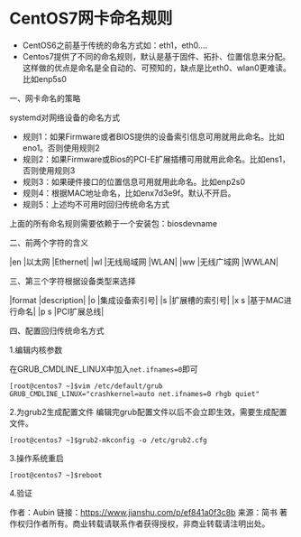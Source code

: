 
# CentOS7网卡命名规则 #

- CentOS6之前基于传统的命名方式如：eth1，eth0....
- Centos7提供了不同的命名规则，默认是基于固件、拓扑、位置信息来分配。这样做的优点是命名是全自动的、可预知的，缺点是比eth0、wlan0更难读。比如enp5s0

一、网卡命名的策略

systemd对网络设备的命名方式

- 规则1：如果Firmware或者BIOS提供的设备索引信息可用就用此命名。比如eno1。否则使用规则2
- 规则2：如果Firmware或Bios的PCI-E扩展插槽可用就用此命名。比如ens1，否则使用规则3
- 规则3：如果硬件接口的位置信息可用就用此命名。比如enp2s0
- 规则4：根据MAC地址命名，比如enx7d3e9f。默认不开启。
- 规则5：上述均不可用时回归传统命名方式

上面的所有命名规则需要依赖于一个安装包：biosdevname

二、前两个字符的含义

|en	|以太网	|Ethernet|
|wl	|无线局域网	|WLAN|
|ww	|无线广域网	|WWLAN|

三、第三个字符根据设备类型来选择

|format	|description|
|o<index>	|集成设备索引号|
|s<slot>	|扩展槽的索引号|
|x<MAX> s<slot>	|基于MAC进行命名|
|p<bus> s<slot>	|PCI扩展总线|

四、配置回归传统命名方式

1.编辑内核参数

在GRUB_CMDLINE_LINUX中加入`net.ifnames=0`即可

    [root@centos7 ~]$vim /etc/default/grub
    GRUB_CMDLINE_LINUX="crashkernel=auto net.ifnames=0 rhgb quiet"

2.为grub2生成配置文件
编辑完grub配置文件以后不会立即生效，需要生成配置文件。

    [root@centos7 ~]$grub2-mkconfig -o /etc/grub2.cfg

3.操作系统重启

    [root@centos7 ~]$reboot

4.验证



作者：Aubin
链接：https://www.jianshu.com/p/ef841a0f3c8b
来源：简书
著作权归作者所有。商业转载请联系作者获得授权，非商业转载请注明出处。